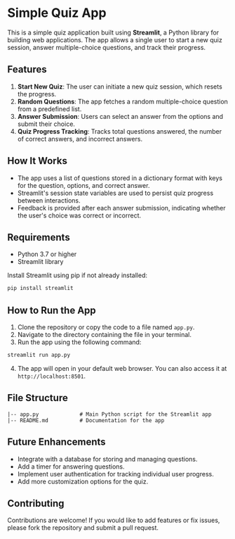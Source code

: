 # Simple Quiz App

This is a simple quiz application built using **Streamlit**, a Python library for building web applications. The app allows a single user to start a new quiz session, answer multiple-choice questions, and track their progress.

## Features

1. **Start New Quiz**: The user can initiate a new quiz session, which resets the progress.
2. **Random Questions**: The app fetches a random multiple-choice question from a predefined list.
3. **Answer Submission**: Users can select an answer from the options and submit their choice.
4. **Quiz Progress Tracking**: Tracks total questions answered, the number of correct answers, and incorrect answers.

## How It Works

- The app uses a list of questions stored in a dictionary format with keys for the question, options, and correct answer.
- Streamlit's session state variables are used to persist quiz progress between interactions.
- Feedback is provided after each answer submission, indicating whether the user's choice was correct or incorrect.

## Requirements

- Python 3.7 or higher
- Streamlit library

Install Streamlit using pip if not already installed:

```bash
pip install streamlit
```

## How to Run the App

1. Clone the repository or copy the code to a file named `app.py`.
2. Navigate to the directory containing the file in your terminal.
3. Run the app using the following command:

```bash
streamlit run app.py
```

4. The app will open in your default web browser. You can also access it at `http://localhost:8501`.

## File Structure

```
|-- app.py             # Main Python script for the Streamlit app
|-- README.md          # Documentation for the app
```

## Future Enhancements

- Integrate with a database for storing and managing questions.
- Add a timer for answering questions.
- Implement user authentication for tracking individual user progress.
- Add more customization options for the quiz.


## Contributing

Contributions are welcome! If you would like to add features or fix issues, please fork the repository and submit a pull request.
